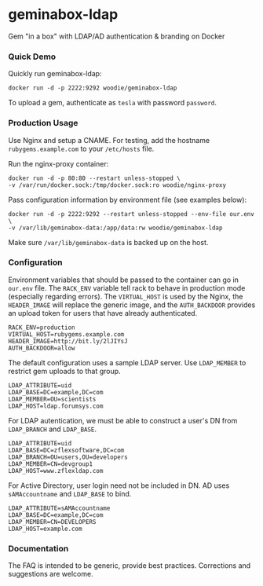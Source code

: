 # geminabox-ldap
Gem "in a box" with LDAP/AD authentication &amp; branding on Docker


### Quick Demo

Quickly run geminabox-ldap:

    docker run -d -p 2222:9292 woodie/geminabox-ldap

To upload a gem, authenticate as `tesla` with password `password`.

### Production Usage

Use Nginx and setup a CNAME. For testing, add the hostname `rubygems.example.com` to your `/etc/hosts` file.

Run the nginx-proxy container:

    docker run -d -p 80:80 --restart unless-stopped \
    -v /var/run/docker.sock:/tmp/docker.sock:ro woodie/nginx-proxy


Pass configuration information by environment file (see examples below):

    docker run -d -p 2222:9292 --restart unless-stopped --env-file our.env \
    -v /var/lib/geminabox-data:/app/data:rw woodie/geminabox-ldap


Make sure `/var/lib/geminabox-data` is backed up on the host.


### Configuration

Environment variables that should be passed to the container can go in `our.env`  file.
The `RACK_ENV` variable tell rack to behave in production mode (especially regarding errors).
The `VIRTUAL_HOST` is used by the Nginx, the `HEADER_IMAGE` will replace the generic image,
and the `AUTH_BACKDOOR` provides an upload token for users that have already authenticated.

    RACK_ENV=production
    VIRTUAL_HOST=rubygems.example.com
    HEADER_IMAGE=http://bit.ly/2lJIYsJ
    AUTH_BACKDOOR=allow


The default configuration uses a sample LDAP server. Use `LDAP_MEMBER` to restrict gem uploads to that group.

    LDAP_ATTRIBUTE=uid
    LDAP_BASE=DC=example,DC=com
    LDAP_MEMBER=OU=scientists
    LDAP_HOST=ldap.forumsys.com


For LDAP autentication, we must be able to construct a user's DN from `LDAP_BRANCH` and `LDAP_BASE`.

    LDAP_ATTRIBUTE=uid
    LDAP_BASE=DC=zflexsoftware,DC=com
    LDAP_BRANCH=OU=users,OU=developers
    LDAP_MEMBER=CN=devgroup1
    LDAP_HOST=www.zflexldap.com


For Active Directory, user login need not be included in DN. AD uses `sAMAccountname` and `LDAP_BASE` to bind.

    LDAP_ATTRIBUTE=sAMAccountname
    LDAP_BASE=DC=example,DC=com
    LDAP_MEMBER=CN=DEVELOPERS
    LDAP_HOST=example.com


### Documentation

The FAQ is intended to be generic, provide best practices. Corrections and suggestions are welcome.
